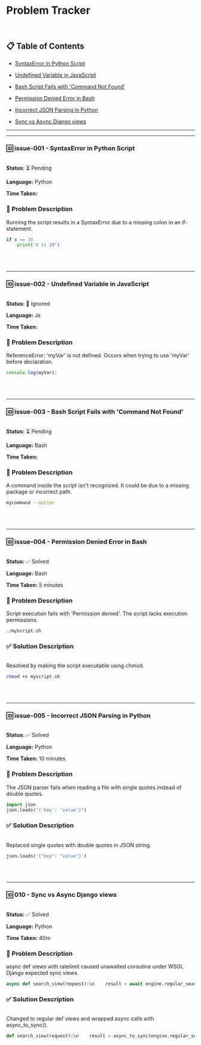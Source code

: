 # Problem Tracker<br><br>
## 📋 Table of Contents<br>
- [SyntaxError in Python Script](#🆔-issue-001---syntaxerror-in-python-script)

- [Undefined Variable in JavaScript](#🆔-issue-002---undefined-variable-in-javascript)

- [Bash Script Fails with 'Command Not Found'](#🆔-issue-003---bash-script-fails-with-command-not-found)

- [Permission Denied Error in Bash](#🆔-issue-004---permission-denied-error-in-bash)

- [Incorrect JSON Parsing in Python](#🆔-issue-005---incorrect-json-parsing-in-python)

- [Sync vs Async Django views](#🆔-010---sync-vs-async-django-views)

---

---
### 🆔 issue-001 - SyntaxError in Python Script
<br>**Status:** ⏳ Pending

**Language:** Python

**Time Taken:** 

### 🐞 Problem Description<br>
Running the script results in a SyntaxError due to a missing colon in an if-statement.

```python
if x == 10
    print('X is 10')
```
				
<br>
<br>

---
### 🆔 issue-002 - Undefined Variable in JavaScript
<br>**Status:** 🚫 Ignored

**Language:** Js

**Time Taken:** 

### 🐞 Problem Description<br>
ReferenceError: 'myVar' is not defined. Occurs when trying to use 'myVar' before declaration.

```js
console.log(myVar);
```
				
<br>
<br>

---
### 🆔 issue-003 - Bash Script Fails with 'Command Not Found'
<br>**Status:** ⏳ Pending

**Language:** Bash

**Time Taken:** 

### 🐞 Problem Description<br>
A command inside the script isn't recognized. It could be due to a missing package or incorrect path.

```bash
mycommand --option
```
				
<br>
<br>

---
### 🆔 issue-004 - Permission Denied Error in Bash
<br>**Status:** ✅ Solved

**Language:** Bash

**Time Taken:** 5 minutes

### 🐞 Problem Description<br>
Script execution fails with 'Permission denied'. The script lacks execution permissions.

```bash
./myscript.sh
```
				
### ✅ Solution Description
<br>
Resolved by making the script executable using chmod.

```bash
chmod +x myscript.sh
```
				
<br>
<br>

---
### 🆔 issue-005 - Incorrect JSON Parsing in Python
<br>**Status:** ✅ Solved

**Language:** Python

**Time Taken:** 10 minutes

### 🐞 Problem Description<br>
The JSON parser fails when reading a file with single quotes instead of double quotes.

```python
import json
json.loads("{'key': 'value'}")
```
				
### ✅ Solution Description
<br>
Replaced single quotes with double quotes in JSON string.

```python
json.loads('{"key": "value"}')
```
				
<br>
<br>

---
### 🆔 010 - Sync vs Async Django views
<br>**Status:** ✅ Solved

**Language:** Python

**Time Taken:** 40m

### 🐞 Problem Description<br>
async def views with ratelimit caused unawaited coroutine under WSGI, Django expected sync views.

```python
async def search_view(request):\n    result = await engine.regular_search(...)
```
				
### ✅ Solution Description
<br>
Changed to regular def views and wrapped async calls with async_to_sync().

```python
def search_view(request):\n    result = async_to_sync(engine.regular_search)(query)\n    return JsonResponse(...)
```
				
<br>
<br>
